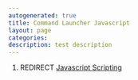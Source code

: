 ```yaml
---
autogenerated: true
title: Command Launcher Javascript
layout: page
categories: 
description: test description
---
```


1.  REDIRECT [Javascript Scripting](Javascript_Scripting)
